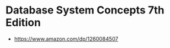 # Database System Concepts 7th Edition
- https://www.amazon.com/dp/1260084507

[](https://images-na.ssl-images-amazon.com/images/I/51EoEyDdvUL._SX402_BO1,204,203,200_.jpg)
